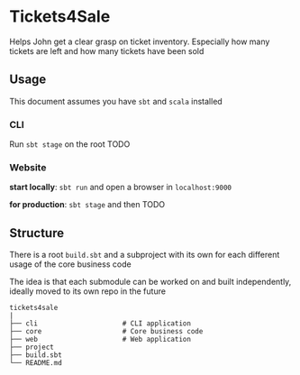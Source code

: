 # Tickets4Sale

Helps John get a clear grasp on ticket inventory. Especially how many tickets are left and how many tickets have been sold

## Usage

This document assumes you have `sbt` and `scala` installed

### CLI

Run `sbt stage` on the root TODO

### Website

**start locally**: `sbt run` and open a browser in `localhost:9000`

**for production**: `sbt stage` and then TODO


## Structure

There is a root `build.sbt` and a subproject with its own for each different usage of the core business code

The idea is that each submodule can be worked on and built independently, ideally moved to its own repo in the future


    tickets4sale
    |
    ├── cli                     # CLI application
    ├── core                    # Core business code
    ├── web                     # Web application
    ├── project
    ├── build.sbt
    └── README.md

